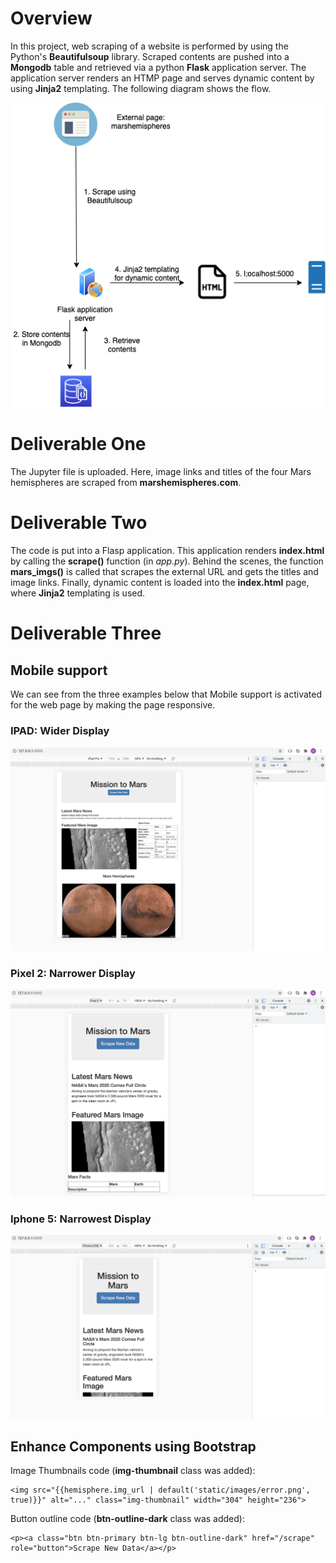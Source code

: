 # Overview

In this project, web scraping of a website is performed by using the Python's **Beautifulsoup** library. Scraped contents are pushed into a **Mongodb** table and retrieved via a python **Flask** application server. The application server renders an HTMP page and serves dynamic content by using **Jinja2** templating. The following diagram shows the flow.

![image_name](images/flow.png)

# Deliverable One

The Jupyter file is uploaded. Here, image links and titles of the four Mars hemispheres are scraped from **marshemispheres.com**.

# Deliverable Two

The code is put into a Flasp application. This application renders **index.html** by calling the **scrape()** function (in *app.py*). Behind the scenes, the function **mars_imgs()** is called that scrapes the external URL and gets the titles and image links. Finally, dynamic content is loaded into the **index.html** page, where **Jinja2** templating is used. 

# Deliverable Three

## Mobile support

We can see from the three examples below that Mobile support is activated for the web page by making the page responsive.

### IPAD: Wider Display

![IPAD](images/ipad.png)

### Pixel 2: Narrower Display
![Pixel2](images/pixel2.png)

### Iphone 5: Narrowest Display
![IPhone](images/iphone5.png)

## Enhance Components using Bootstrap

Image Thumbnails code (**img-thumbnail** class was added):

```
<img src="{{hemisphere.img_url | default('static/images/error.png', true)}}" alt="..." class="img-thumbnail" width="304" height="236">
```

Button outline code (**btn-outline-dark** class was added):

```
<p><a class="btn btn-primary btn-lg btn-outline-dark" href="/scrape" role="button">Scrape New Data</a></p>

```
